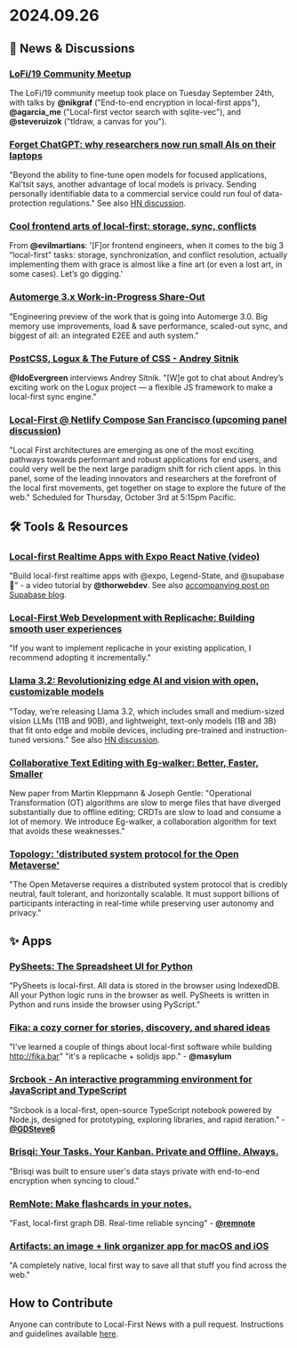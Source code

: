 # 2024.09.26

## 📰 News & Discussions 

### [LoFi/19 Community Meetup](https://www.youtube.com/live/WP9yU8M0i9A)
The LoFi/19 community meetup took place on Tuesday September 24th, with talks by **@nikgraf** ("End-to-end encryption in local-first apps"), **@agarcia_me** ("Local-first vector search with sqlite-vec"), and **@steveruizok** ("tldraw, a canvas for you").

### [Forget ChatGPT: why researchers now run small AIs on their laptops](https://www.nature.com/articles/d41586-024-02998-y)
"Beyond the ability to fine-tune open models for focused applications, Kal’tsit says, another advantage of local models is privacy. Sending personally identifiable data to a commercial service could run foul of data-protection regulations." See also [HN discussion](https://news.ycombinator.com/item?id=41609393).

### [Cool frontend arts of local-first: storage, sync, conflicts](https://evilmartians.com/chronicles/cool-front-end-arts-of-local-first-storage-sync-and-conflicts)
From **@evilmartians**: '[F]or frontend engineers, when it comes to the big 3 “local-first” tasks: storage, synchronization, and conflict resolution, actually implementing them with grace is almost like a fine art (or even a lost art, in some cases). Let’s go digging.'

### [Automerge 3.x Work-in-Progress Share-Out](https://us02web.zoom.us/rec/share/K73oRLjJQUMTP3cA__0A2OL23TEeWhhyg7c9vsxGp6J8-dvSliqRGbxUMx1fRYPN.ts4eAt6v509MkOns)
"Engineering preview of the work that is going into Automerge 3.0. Big memory use improvements, load & save performance, scaled-out sync, and biggest of all: an integrated E2EE and auth system."

### [PostCSS, Logux & The Future of CSS - Andrey Sitnik](https://www.youtube.com/watch?v=eYTADLHNuzg)
**@IdoEvergreen** interviews Andrey Sitnik. "[W]e got to chat about Andrey’s exciting work on the Logux project — a flexible JS framework to make a local-first sync engine."

### [Local-First @ Netlify Compose San Francisco (upcoming panel discussion)](https://www.netlify.com/compose/agenda/#local-first)
"Local First architectures are emerging as one of the most exciting pathways towards performant and robust applications for end users, and could very well be the next large paradigm shift for rich client apps. In this panel, some of the leading innovators and researchers at the forefront of the local first movements, get together on stage to explore the future of the web." Scheduled for Thursday, October 3rd at 5:15pm Pacific.


## 🛠️ Tools & Resources

### [Local-first Realtime Apps with Expo React Native (video)](https://www.youtube.com/watch?v=68bM7TC9D1Q)
"Build local-first realtime apps with @expo, Legend-State, and @supabase 🚀" - a video tutorial by **@thorwebdev**. See also [accompanying post on Supabase blog](https://supabase.com/blog/local-first-expo-legend-state).

### [Local-First Web Development with Replicache: Building smooth user experiences](https://shootmail.app/blog/local-first-web-development-with-replicache)
"If you want to implement replicache in your existing application, I recommend adopting it incrementally."

### [Llama 3.2: Revolutionizing edge AI and vision with open, customizable models](https://ai.meta.com/blog/llama-3-2-connect-2024-vision-edge-mobile-devices/)
"Today, we’re releasing Llama 3.2, which includes small and medium-sized vision LLMs (11B and 90B), and lightweight, text-only models (1B and 3B) that fit onto edge and mobile devices, including pre-trained and instruction-tuned versions." See also [HN discussion](https://news.ycombinator.com/item?id=41649763).

### [Collaborative Text Editing with Eg-walker: Better, Faster, Smaller](https://arxiv.org/abs/2409.14252)
New paper from Martin Kleppmann & Joseph Gentle: "Operational Transformation (OT) algorithms are slow to merge files that have diverged substantially due to offline editing; CRDTs are slow to load and consume a lot of memory. We introduce Eg-walker, a collaboration algorithm for text that avoids these weaknesses."

### [Topology: 'distributed system protocol for the Open Metaverse'](https://www.topology.gg/)
"The Open Metaverse requires a distributed system protocol that is credibly neutral, fault tolerant, and horizontally scalable. It must support billions of participants interacting in real-time while preserving user autonomy and privacy."


## ✨ Apps

### [PySheets: The Spreadsheet UI for Python](https://pysheets.app/about)
"PySheets is local-first. All data is stored in the browser using IndexedDB. All your Python logic runs in the browser as well. PySheets is written in Python and runs inside the browser using PyScript."

### [Fika: a cozy corner for stories, discovery, and shared ideas](https://fika.bar/)
"I've learned a couple of things about local-first software while building http://fika.bar" "it's a replicache + solidjs app." - **@masylum**

### [Srcbook - An interactive programming environment for JavaScript and TypeScript](https://srcbook.com/)
"Srcbook is a local-first, open-source TypeScript notebook powered by Node.js, designed for prototyping, exploring libraries, and rapid iteration." - **[@GDSteve6](https://x.com/GDSteve6/status/1838896271559368908)**

### [Brisqi: Your Tasks. Your Kanban. Private and Offline. Always.](https://brisqi.com/)
"Brisqi was built to ensure user's data stays private with end-to-end encryption when syncing to cloud."

### [RemNote: Make flashcards in your notes.](https://www.remnote.com/)
"Fast, local-first graph DB. Real-time reliable syncing" - [**@remnote**](https://x.com/remnote/status/1838318928889811005)

### [Artifacts: an image + link organizer app for macOS and iOS](https://artifacts.app/)
"A completely native, local first way to save all that stuff you find across the web."


## How to Contribute
Anyone can contribute to Local-First News with a pull request. Instructions and guidelines available [here](https://github.com/localfirstnews/localfirstnews).

